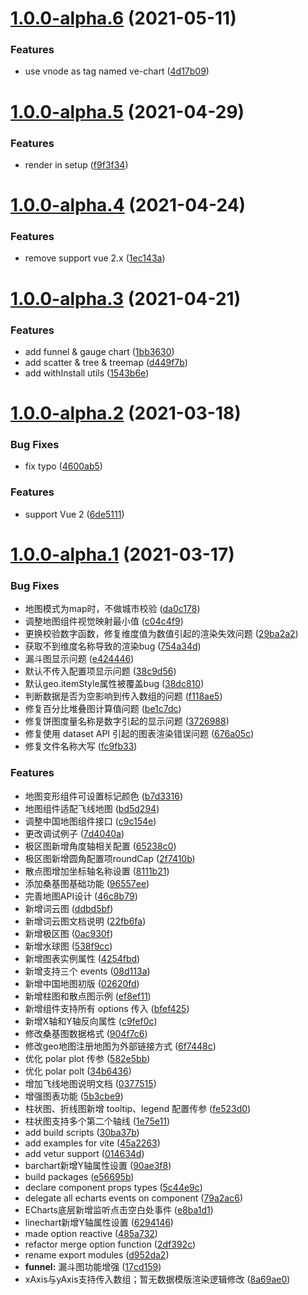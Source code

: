 # [1.0.0-alpha.6](https://github.com/xiaoluoboding/ve-charts/compare/v1.0.0-alpha.5...v1.0.0-alpha.6) (2021-05-11)


### Features

* use vnode as tag named ve-chart ([4d17b09](https://github.com/xiaoluoboding/ve-charts/commit/4d17b09e69e3c3df9e084ce7a2e8707c8203975c))



# [1.0.0-alpha.5](https://github.com/xiaoluoboding/ve-charts/compare/v1.0.0-alpha.4...v1.0.0-alpha.5) (2021-04-29)


### Features

* render in setup ([f9f3f34](https://github.com/xiaoluoboding/ve-charts/commit/f9f3f34f0fc21e451ffd4f0046e789e2fedebec1))



# [1.0.0-alpha.4](https://github.com/xiaoluoboding/ve-charts/compare/v1.0.0-alpha.3...v1.0.0-alpha.4) (2021-04-24)


### Features

* remove support vue 2.x ([1ec143a](https://github.com/xiaoluoboding/ve-charts/commit/1ec143a83555ac1ab0f45e6d8ebc28cde39c182d))



# [1.0.0-alpha.3](https://github.com/xiaoluoboding/ve-charts/compare/v1.0.0-alpha.2...v1.0.0-alpha.3) (2021-04-21)


### Features

* add funnel & gauge chart ([1bb3630](https://github.com/xiaoluoboding/ve-charts/commit/1bb3630b331851e82a0a9fa7d3dfa755d9346b16))
* add scatter & tree & treemap ([d449f7b](https://github.com/xiaoluoboding/ve-charts/commit/d449f7be754e48f72b72d54f809984a9de265eb6))
* add withInstall utils ([1543b6e](https://github.com/xiaoluoboding/ve-charts/commit/1543b6ec9973eb735b13122db739324a52f64042))



# [1.0.0-alpha.2](https://github.com/xiaoluoboding/ve-charts/compare/v1.0.0-alpha.1...v1.0.0-alpha.2) (2021-03-18)


### Bug Fixes

* fix typo ([4600ab5](https://github.com/xiaoluoboding/ve-charts/commit/4600ab5e23b1ea62781212e9482900ccc5aa98d5))


### Features

* support Vue 2 ([6de5111](https://github.com/xiaoluoboding/ve-charts/commit/6de5111f5e3b13219b90cf3a5b2f17cae3598d0d))



# [1.0.0-alpha.1](https://github.com/xiaoluoboding/ve-charts/compare/v0.8.2...v1.0.0-alpha.1) (2021-03-17)


### Bug Fixes

* 地图模式为map时，不做城市校验 ([da0c178](https://github.com/xiaoluoboding/ve-charts/commit/da0c1786e7fa4713ecf27d9b7dc781d9da70f0f3))
* 调整地图组件视觉映射最小值 ([c04c4f9](https://github.com/xiaoluoboding/ve-charts/commit/c04c4f906b535481065b199447f81b9672ce0530))
* 更换校验数字函数，修复维度值为数值引起的渲染失效问题 ([29ba2a2](https://github.com/xiaoluoboding/ve-charts/commit/29ba2a254d0d5bd9cccc7b6bd28b54e5ae0222f0))
* 获取不到维度名称导致的渲染bug ([754a34d](https://github.com/xiaoluoboding/ve-charts/commit/754a34d250d9c3a42bfd0ea1a66dd672240d189c))
* 漏斗图显示问题 ([e424446](https://github.com/xiaoluoboding/ve-charts/commit/e4244463745dc232ae19c10a85725dabce767b01))
* 默认不传入配置项显示问题 ([38c9d56](https://github.com/xiaoluoboding/ve-charts/commit/38c9d56afc87df655874a3ee2729943f296f99c4))
* 默认geo.itemStyle属性被覆盖bug ([38dc810](https://github.com/xiaoluoboding/ve-charts/commit/38dc810f96ed8e2fdc5b6b40427d7bfbfc953d4a))
* 判断数据是否为空影响到传入数组的问题 ([f118ae5](https://github.com/xiaoluoboding/ve-charts/commit/f118ae526c1824ca56eb66d18b01aa4f6f0f76d9))
* 修复百分比堆叠图计算值问题 ([be1c7dc](https://github.com/xiaoluoboding/ve-charts/commit/be1c7dcce454dcb23cdcfb97060ab37327498616))
* 修复饼图度量名称是数字引起的显示问题 ([3726988](https://github.com/xiaoluoboding/ve-charts/commit/3726988af914e3889dd9aad3150d9545d1bc465e))
* 修复使用 dataset API 引起的图表渲染错误问题 ([676a05c](https://github.com/xiaoluoboding/ve-charts/commit/676a05cf076a6722874fac75448d3377dc19eeb8))
* 修复文件名称大写 ([fc9fb33](https://github.com/xiaoluoboding/ve-charts/commit/fc9fb334be70437603321136cd5284de158bdc2b))


### Features

* 地图变形组件可设置标记颜色 ([b7d3316](https://github.com/xiaoluoboding/ve-charts/commit/b7d33165f3fc58f8ce50c6383a66aa996036268e))
* 地图组件适配飞线地图 ([bd5d294](https://github.com/xiaoluoboding/ve-charts/commit/bd5d294751860d5b4e80155f6288d028707e1e6a))
* 调整中国地图组件接口 ([c9c154e](https://github.com/xiaoluoboding/ve-charts/commit/c9c154e11d53c174527a488c881d21073b3a08e8))
* 更改调试例子 ([7d4040a](https://github.com/xiaoluoboding/ve-charts/commit/7d4040a120c32ee8c9856bb70c0df2c72c971480))
* 极区图新增角度轴相关配置 ([65238c0](https://github.com/xiaoluoboding/ve-charts/commit/65238c0237c1679a0766e750d654d56b838fc98d))
* 极区图新增圆角配置项roundCap ([2f7410b](https://github.com/xiaoluoboding/ve-charts/commit/2f7410bb2992e13c408fc5202b377faf8f0ccffd))
* 散点图增加坐标轴名称设置 ([8111b21](https://github.com/xiaoluoboding/ve-charts/commit/8111b21d60b8e2eb53b1804daad5501d511441b5))
* 添加桑基图基础功能 ([96557ee](https://github.com/xiaoluoboding/ve-charts/commit/96557eeb2410d84b7061292c0bac7fe83d5c756f))
* 完善地图API设计 ([46c8b79](https://github.com/xiaoluoboding/ve-charts/commit/46c8b799b39e3509158349ecf0390f72fe0c06ca))
* 新增词云图 ([ddbd5bf](https://github.com/xiaoluoboding/ve-charts/commit/ddbd5bfd43c33b5fc4828b6b22efc3e5ecb2d3fd))
* 新增词云图文档说明 ([22fb6fa](https://github.com/xiaoluoboding/ve-charts/commit/22fb6fa1334e5ea2afce7ded28509cb9efae1ceb))
* 新增极区图 ([0ac930f](https://github.com/xiaoluoboding/ve-charts/commit/0ac930f8d44a76ac932501b35d693dc3a482415c))
* 新增水球图 ([538f9cc](https://github.com/xiaoluoboding/ve-charts/commit/538f9ccd073c317f493db64216daffce54be1b12))
* 新增图表实例属性 ([4254fbd](https://github.com/xiaoluoboding/ve-charts/commit/4254fbd00457341172a1a34e8d7c595e99342baf))
* 新增支持三个 events ([08d113a](https://github.com/xiaoluoboding/ve-charts/commit/08d113af6007f4d417af36741270fba7859612cf))
* 新增中国地图初版 ([02620fd](https://github.com/xiaoluoboding/ve-charts/commit/02620fd715969ac22513b3c10f4dd1a783c74f39))
* 新增柱图和散点图示例 ([ef8ef11](https://github.com/xiaoluoboding/ve-charts/commit/ef8ef11932de7c1010f0f702bb3d54be63fa0099))
* 新增组件支持所有 options 传入 ([bfef425](https://github.com/xiaoluoboding/ve-charts/commit/bfef425d8fe26b56c8aac111be6fd69e47261675))
* 新增X轴和Y轴反向属性 ([c9fef0c](https://github.com/xiaoluoboding/ve-charts/commit/c9fef0c9d6ba945b1787a47aa46ea57acf790db1))
* 修改桑基图数据格式 ([904f7c6](https://github.com/xiaoluoboding/ve-charts/commit/904f7c6b63582af289dfc0c62ed50aa6c79e58ef))
* 修改geo地图注册地图为外部链接方式 ([6f7448c](https://github.com/xiaoluoboding/ve-charts/commit/6f7448cc0858ddf89c6371455d9635e725075bc9))
* 优化 polar plot 传参 ([582e5bb](https://github.com/xiaoluoboding/ve-charts/commit/582e5bb1ac3c3cf815f1bdf2253499e09c05f035))
* 优化 polar polt ([34b6436](https://github.com/xiaoluoboding/ve-charts/commit/34b6436a0c7ab3203c422cf8f298033983c80278))
* 增加飞线地图说明文档 ([0377515](https://github.com/xiaoluoboding/ve-charts/commit/037751599bb1d9e73fa514ab8fd73a8ff9512d56))
* 增强图表功能 ([5b3cbe9](https://github.com/xiaoluoboding/ve-charts/commit/5b3cbe9eab62929a9f274705fd24452c13ef8953))
* 柱状图、折线图新增 tooltip、legend 配置传参 ([fe523d0](https://github.com/xiaoluoboding/ve-charts/commit/fe523d0124e835817eb6e41f3ae29ff0826b7f3b))
* 柱状图支持多个第二个轴线 ([1e75e11](https://github.com/xiaoluoboding/ve-charts/commit/1e75e1143e57f87b8ca281c11b6f6f120539fa1d))
* add build scripts ([30ba37b](https://github.com/xiaoluoboding/ve-charts/commit/30ba37b5ca9388949f13bf01fe6129235622cdac))
* add examples for vite ([45a2263](https://github.com/xiaoluoboding/ve-charts/commit/45a226388348707fd24d046def7496ef6c55bdc0))
* add vetur support ([014634d](https://github.com/xiaoluoboding/ve-charts/commit/014634d036e215e6787d1f2db4536f400c899272))
* barchart新增Y轴属性设置 ([90ae3f8](https://github.com/xiaoluoboding/ve-charts/commit/90ae3f88703bcf2700489be8b4db14adf55e2760))
* build packages ([e56695b](https://github.com/xiaoluoboding/ve-charts/commit/e56695b95e3cf55bf1368d46dba7c5b5d8956e61))
* declare component props types ([5c44e9c](https://github.com/xiaoluoboding/ve-charts/commit/5c44e9c8c588c472854a225b125f168c3f4ceda3))
* delegate all echarts events on component ([79a2ac6](https://github.com/xiaoluoboding/ve-charts/commit/79a2ac6f06c1e98d637357e4b0c390f29fba3b2f))
* ECharts底层新增监听点击空白处事件 ([e8ba1d1](https://github.com/xiaoluoboding/ve-charts/commit/e8ba1d141cfd95bb0468fd66f04791da0a431201))
* linechart新增Y轴属性设置 ([6294146](https://github.com/xiaoluoboding/ve-charts/commit/6294146d4e1c4b74c4c70091e0a7561436014cd1))
* made option reactive ([485a732](https://github.com/xiaoluoboding/ve-charts/commit/485a73221545aedd06e5fc4c4e20244adf039172))
* refactor merge option function ([2df392c](https://github.com/xiaoluoboding/ve-charts/commit/2df392cdfc434393af99127aa9e2963dbfaf46c8))
* rename export modules ([d952da2](https://github.com/xiaoluoboding/ve-charts/commit/d952da208dffc5d3414e422ab981598824200b2a))
* **funnel:** 漏斗图功能增强 ([17cd159](https://github.com/xiaoluoboding/ve-charts/commit/17cd159f6447c7721cabc3db0de056aa3fa9404a))
* xAxis与yAxis支持传入数组；暂无数据模版渲染逻辑修改 ([8a69ae0](https://github.com/xiaoluoboding/ve-charts/commit/8a69ae010b2711fa475c852988d988b603debea0))



